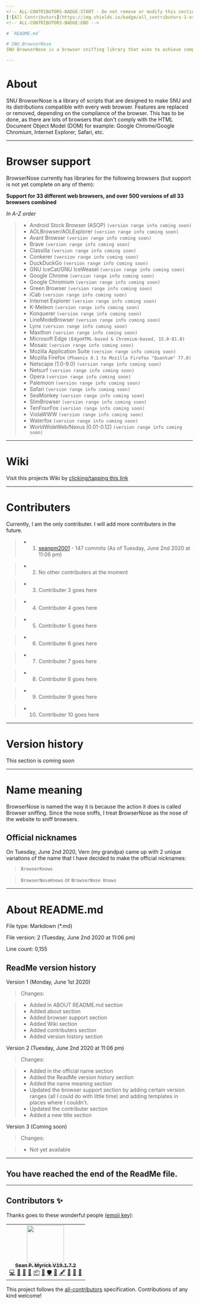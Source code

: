 ```yaml
---
<!-- ALL-CONTRIBUTORS-BADGE:START - Do not remove or modify this section -->
[![All Contributors](https://img.shields.io/badge/all_contributors-1-orange.svg?style=flat-square)](#contributors-)
<!-- ALL-CONTRIBUTORS-BADGE:END -->

# `README.md`

# SNU_BrowserNose
SNU BrowserNose is a browser sniffing library that aims to achieve compatibility on all web browsers through replacement of features. It is designed to work on all browsers, all the way down to WWW/Nexus 0.1.

---
```


# About

SNU BrowserNose is a library of scripts that are designed to make SNU and its distributions compatible with every web browser. Features are replaced or removed, depending on the compliance of the browser. This has to be done, as there are lots of browsers that don't comply with the HTML Document Object Model (DOM) for example: Google Chrome/Google Chromium, Internet Explorer, Safari, etc.

---

# Browser support

BrowserNose currently has libraries for the following browsers (but support is not yet complete on any of them):

**Support for 33 different web browsers, and over 500 versions of all 33 browsers combined**

_In A-Z order_

> * Android Stock Browser (ASOP) `(version range info coming soon)`
> * AOLBrowser/AOLExplorer `(version range info coming soon)`
> * Avant Browser `(version range info coming soon)`
> * Brave `(version range info coming soon)`
> * Classilla `(version range info coming soon)`
> * Conkerer `(version range info coming soon)`
> * DuckDuckGo `(version range info coming soon)`
> * GNU IceCat/GNU IceWeasel `(version range info coming soon)`
> * Google Chrome `(version range info coming soon)`
> * Google Chromium `(version range info coming soon)`
> * Green Browser `(version range info coming soon)`
> * iCab `(version range info coming soon)`
> * Internet Explorer `(version range info coming soon)`
> * K-Meleon `(version range info coming soon)`
> * Konquerer `(version range info coming soon)`
> * LineModeBrowser `(version range info coming soon)`
> * Lynx `(version range info coming soon)`
> * Maxthon `(version range info coming soon)`
> * Microsoft Edge `(EdgeHTML-based & Chromium-based, 15.0-81.0)`
> * Mosaic `(version range info coming soon)`
> * Mozilla Application Suite `(version range info coming soon)`
> * Mozilla Firefox `(Phoenix 0.1 to Mozilla Firefox "Quantum" 77.0)`
> * Netscape (1.0-9.0) `(version range info coming soon)`
> * Netsurf `(version range info coming soon)`
> * Opera `(version range info coming soon)`
> * Palemoon `(version range info coming soon)`
> * Safari `(version range info coming soon)`
> * SeaMonkey `(version range info coming soon)`
> * SlimBrowser `(version range info coming soon)`
> * TenFourFox `(version range info coming soon)`
> * ViolaWWW `(version range info coming soon)`
> * Waterfox `(version range info coming soon)`
> * WorldWideWeb/Nexus (0.01-0.12) `(version range info coming soon)`

---

# Wiki

Visit this projects Wiki by [clicking/tapping this link](https://github.com/seanpm2001/SNU_BrowserNose/wiki)

---

# Contributers

Currently, I am the only contributer. I will add more contributers in the future.

> * 1. [seanpm2001](https://github.com/seanpm2001/) - 147 commits (As of Tuesday, June 2nd 2020 at 11:06 pm)

> * 2. No other contributers at the moment

> * 3. Contributer 3 goes here

> * 4. Contributer 4 goes here

> * 5. Contributer 5 goes here

> * 6. Contributer 6 goes here

> * 7. Contributer 7 goes here

> * 8. Contributer 8 goes here

> * 9. Contributer 9 goes here

> * 10. Contributer 10 goes here

---

# Version history

This section is coming soon

---

# Name meaning

BrowserNose is named the way it is because the action it does is called Browser sniffing. Since the nose sniffs, I treat BrowserNose as the nose of the website to sniff browsers.

## Official nicknames

On Tuesday, June 2nd 2020, Vern (my grandpa) came up with 2 unique variations of the name that I have decided to make the official nicknames:

> `BrowserKnows`

> `BrowserNoseKnows` or `BrowserNose Knows` 

---

# About README.md

File type: Markdown (*.md)

File version: 2 (Tuesday, June 2nd 2020 at 11:06 pm)

Line count: 0,155

## ReadMe version history

Version 1 (Monday, June 1st 2020)

> Changes:

> * Added in ABOUT README.md section
> * Added about section
> * Added browser support section
> * Added Wiki section
> * Added contributers section
> * Added version history section

Version 2 (Tuesday, June 2nd 2020 at 11:06 pm)

> Changes:

> * Added in the official name section
> * Added the ReadMe version history section
> * Added the name meaning section
> * Updated the browser support section by adding certain version ranges (all I could do with little time) and adding templates in places where I couldn't.
> * Updated the contributer section
> * Added a new title section

Version 3 (Coming soon)

> Changes:

> * Not yet available

---

## You have reached the end of the ReadMe file.

---

## Contributors ✨

Thanks goes to these wonderful people ([emoji key](https://allcontributors.org/docs/en/emoji-key)):

<!-- ALL-CONTRIBUTORS-LIST:START - Do not remove or modify this section -->
<!-- prettier-ignore-start -->
<!-- markdownlint-disable -->
<table>
  <tr>
    <td align="center"><a href="https://gist.github.com/seanpm2001/7e40a0e13c066a57577d8200b1afc6a3"><img src="https://avatars.githubusercontent.com/u/65933340?v=4?s=100" width="100px;" alt=""/><br /><sub><b>Sean P. Myrick V19.1.7.2</b></sub></a><br /><a href="https://github.com/seanpm2001/SNU_BrowserNose/commits?author=seanpm2001" title="Code">💻</a> <a href="https://github.com/seanpm2001/SNU_BrowserNose/commits?author=seanpm2001" title="Documentation">📖</a> <a href="#blog-seanpm2001" title="Blogposts">📝</a> <a href="https://github.com/seanpm2001/SNU_BrowserNose/issues?q=author%3Aseanpm2001" title="Bug reports">🐛</a> <a href="#platform-seanpm2001" title="Packaging/porting to new platform">📦</a> <a href="#projectManagement-seanpm2001" title="Project Management">📆</a> <a href="#security-seanpm2001" title="Security">🛡️</a> <a href="#data-seanpm2001" title="Data">🔣</a> <a href="#content-seanpm2001" title="Content">🖋</a> <a href="#design-seanpm2001" title="Design">🎨</a> <a href="#maintenance-seanpm2001" title="Maintenance">🚧</a> <a href="#ideas-seanpm2001" title="Ideas, Planning, & Feedback">🤔</a></td>
  </tr>
</table>

<!-- markdownlint-restore -->
<!-- prettier-ignore-end -->

<!-- ALL-CONTRIBUTORS-LIST:END -->

This project follows the [all-contributors](https://github.com/all-contributors/all-contributors) specification. Contributions of any kind welcome!